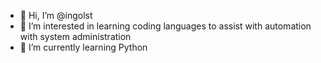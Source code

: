 - 👋 Hi, I’m @ingolst
- 👀 I’m interested in learning coding languages to assist with automation with system administration
- 🌱 I’m currently learning Python

<!---
ingolst/ingolst is a ✨ special ✨ repository because its `README.md` (this file) appears on your GitHub profile.
You can click the Preview link to take a look at your changes.
--->
